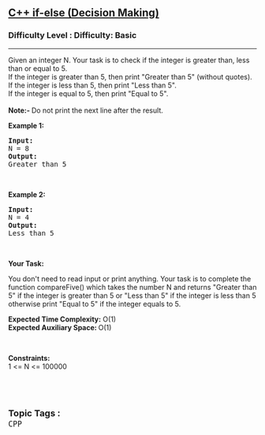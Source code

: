 <h2><a href="https://www.geeksforgeeks.org/problems/c-if-else-decision-making4138/1?page=1&difficulty=Basic&status=unsolved,attempted&sortBy=accuracy">C++ if-else (Decision Making)</a></h2><h3>Difficulty Level : Difficulty: Basic</h3><hr><div class="problems_problem_content__Xm_eO"><p>Given an integer N.&nbsp;Your task is to check if the integer is greater than, less than or equal to 5.<br>
If the integer is greater than 5, then print "Greater than 5" (without quotes).<br>
If the integer is less than 5, then print "Less than 5".<br>
If the integer is equal to 5, then print "Equal&nbsp;to 5".<br>
<br>
<strong>Note:-&nbsp;</strong>Do not print the next line after the result.</p>

<p><strong>Example 1:</strong></p>

<pre><strong>Input:</strong>
N = 8
<strong>Output:</strong>
Greater than 5
</pre>

<p>&nbsp;</p>

<p><strong>Example 2:</strong></p>

<pre><strong>Input:</strong>
N = 4
<strong>Output:</strong>
Less than 5
</pre>

<p>&nbsp;</p>

<p><strong>Your Task:</strong></p>

<p>You don't need to read input or print anything. Your task is to complete the function compareFive() which takes the number N and returns&nbsp;"Greater than 5" if the integer is greater than 5 or "Less than 5" if the integer is less than 5 otherwise print "Equal&nbsp;to 5" if the integer equals to 5.</p>

<p><strong>Expected Time Complexity:</strong> O(1)<br>
<strong>Expected Auxiliary Space: </strong>O(1)</p>

<p>&nbsp;</p>

<p><strong>Constraints:</strong><br>
1 &lt;= N &lt;= 100000</p>

<p>&nbsp;</p>
</div><br><p><span style=font-size:18px><strong>Topic Tags : </strong><br><code>CPP</code>&nbsp;